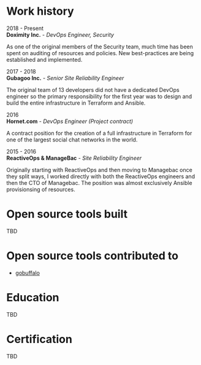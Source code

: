 # Work history

2018 - Present</br>
**Doximity Inc.** - _DevOps Engineer, Security_

As one of the original members of the Security team, much time has been spent on auditing of resources and policies. New best-practices are being established and implemented.

2017 - 2018</br>
**Gubagoo Inc.** - _Senior Site Reliability Engineer_

The original team of 13 developers did not have a dedicated DevOps engineer so the primary responsibility for the first year was to design and build the entire infrastructure in Terraform and Ansible.

2016</br>
**Hornet.com** - _DevOps Engineer (Project contract)_

A contract position for the creation of a full infrastructure in Terraform for one of the largest social chat networks in the world.

2015 - 2016</br>
**ReactiveOps & ManageBac** - _Site Reliability Engineer_

Originally starting with ReactiveOps and then moving to Managebac once they split ways, I worked directly with both the ReactiveOps engineers and then the CTO of Managebac. The position was almost exclusively Ansible provisionsing of resources.

# Open source tools built

TBD

# Open source tools contributed to

- [gobuffalo](https://github.com/gobuffalo/gobuffalo)

# Education

TBD

# Certification

TBD
